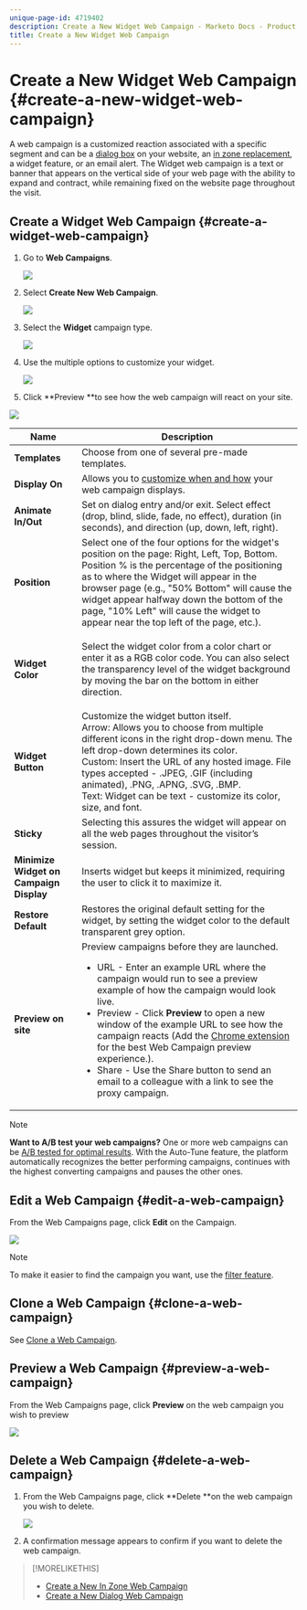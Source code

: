 ```yaml
---
unique-page-id: 4719402
description: Create a New Widget Web Campaign - Marketo Docs - Product Documentation
title: Create a New Widget Web Campaign
---
```


# Create a New Widget Web Campaign {#create-a-new-widget-web-campaign}

A web campaign is a customized reaction associated with a specific segment and can be a [dialog box](create-a-new-dialog-web-campaign.md) on your website, an [in zone replacement](create-a-new-in-zone-web-campaign.md), a widget feature, or an email alert. The Widget web campaign is a text or banner that appears on the vertical side of your web page with the ability to expand and contract, while remaining fixed on the website page throughout the visit.

## Create a Widget Web Campaign {#create-a-widget-web-campaign}

1. Go to **Web Campaigns**.

   ![](assets/image2016-8-18-15-3a57-3a46.png)

1. Select **Create New Web Campaign**.

   ![](assets/create-new-web-campaign-hand-1.png)

1. Select the **Widget** campaign type.

   ![](assets/3.png) 

1. Use the multiple options to customize your widget.

   ![](assets/4.png)

1.  Click **Preview **to see how the web campaign will react on your site.

   ![](assets/preview.png)

<table> 
 <thead> 
  <tr> 
   <th colspan="1" rowspan="1">Name</th> 
   <th colspan="1" rowspan="1">Description</th> 
  </tr> 
 </thead> 
 <tbody> 
  <tr> 
   <td colspan="1"><strong>Templates</strong></td> 
   <td colspan="1">Choose from one of several pre-made templates.</td> 
  </tr> 
  <tr> 
   <td colspan="1"><strong>Display On</strong></td> 
   <td colspan="1">Allows you to <a href="https://docs.marketo.com/display/DOCS/Set+How+Your+Web+Campaign+Displays" rel="nofollow">customize when and how</a> your web campaign displays.</td> 
  </tr> 
  <tr> 
   <td colspan="1"><strong>Animate In/Out</strong></td> 
   <td colspan="1">Set on dialog entry and/or exit. Select effect (drop, blind, slide, fade, no effect), duration (in seconds), and direction (up, down, left, right).</td> 
  </tr> 
  <tr> 
   <td colspan="1"><strong>Position</strong></td> 
   <td colspan="1">Select one of the four options for the widget's position on the page: Right, Left, Top, Bottom. Position % is the percentage of the positioning as to where the Widget will appear in the browser page (e.g., "50% Bottom" will cause the widget appear halfway down the bottom of the page, "10% Left" will cause the widget to appear near the top left of the page, etc.).<br></td> 
  </tr> 
  <tr> 
   <td colspan="1" rowspan="1"><strong>Widget Color</strong></td> 
   <td colspan="1" rowspan="1"><p>Select the widget color from a color chart or enter it as a RGB color code. You can also select the transparency level of the widget background by moving the bar on the bottom in either direction.</p></td> 
  </tr> 
  <tr> 
   <td colspan="1" rowspan="1"><p><strong>Widget Button</strong><br></p></td> 
   <td colspan="1" rowspan="1">Customize the widget button itself.<br>Arrow: Allows you to choose from multiple different icons in the right drop-down menu. The left drop-down determines its color.<br>Custom: Insert the URL of any hosted image. File types accepted - .JPEG, .GIF (including animated), .PNG, .APNG, .SVG, .BMP.<br>Text: Widget can be text - customize its color, size, and font.</td> 
  </tr> 
  <tr> 
   <td colspan="1"><strong>Sticky</strong></td> 
   <td colspan="1">Selecting this assures the widget will appear on all the web pages throughout the visitor’s session.</td> 
  </tr> 
  <tr> 
   <td colspan="1"><strong>Minimize Widget on Campaign Display</strong></td> 
   <td colspan="1">Inserts widget but keeps it minimized, requiring the user to click it to maximize it.</td> 
  </tr> 
  <tr> 
   <td colspan="1"><strong>Restore Default </strong></td> 
   <td colspan="1">Restores the original default setting for the widget, by setting the widget color to the default transparent grey option.</td> 
  </tr> 
  <tr> 
   <td colspan="1"><strong>Preview on site </strong></td> 
   <td colspan="1">Preview campaigns before they are launched.<br> 
    <ul> 
     <li>URL - Enter an example URL where the campaign would run to see a preview example of how the campaign would look live.</li> 
     <li>Preview - Click <strong>Preview </strong>to open a new window of the example URL to see how the campaign reacts (Add the <a href="https://chrome.google.com/extensions/detail/ldiddonjplchallbngbccbfdfeldohkj?hl=en" rel="nofollow">Chrome extension</a> for the best Web Campaign preview experience.). </li> 
     <li>Share - Use the Share button to send an email to a colleague with a link to see the proxy campaign.</li> 
    </ul></td> 
  </tr> 
 </tbody> 
</table>

   >[!NOTE]
   >
   >**Want to A/B test your web campaigns?** One or more web campaigns can be [A/B tested for optimal results](ab-test-your-web-campaign.md). With the Auto-Tune feature, the platform automatically recognizes the better performing campaigns, continues with the highest converting campaigns and pauses the other ones.

## Edit a Web Campaign {#edit-a-web-campaign}

   From the Web Campaigns page, click **Edit** on the Campaign.

   ![](assets/image2016-11-4-13-3a2-3a20.png)

   >[!NOTE]
   >
   >To make it easier to find the campaign you want, use the [filter feature](filter-web-campaigns.md).

## Clone a Web Campaign {#clone-a-web-campaign}

   See [Clone a Web Campaign](clone-a-web-campaign.md).

## Preview a Web Campaign {#preview-a-web-campaign}

   From the Web Campaigns page, click **Preview** on the web campaign you wish to preview

   ![](assets/widget-campaign-preview-hand.png)

## Delete a Web Campaign {#delete-a-web-campaign}

1. From the Web Campaigns page, click **Delete **on the web campaign you wish to delete.

   ![](assets/widget-campaign-delete-hand.png)

1. A confirmation message appears to confirm if you want to delete the web campaign.

>[!MORELIKETHIS]
>
>* [Create a New In Zone Web Campaign](create-a-new-in-zone-web-campaign.md)
>* [Create a New Dialog Web Campaign](create-a-new-dialog-web-campaign.md)
